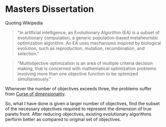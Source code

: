 Masters Dissertation
=====================

Quoting Wikipedia

> "In artificial intelligence, an Evolutionary Algorithm (EA) is a subset of evolutionary computation, a generic population-based metaheuristic optimization algorithm. An EA uses mechanisms inspired by biological evolution, such as reproduction, mutation, recombination, and selection."

> "Multiobjective optimization is an area of multiple criteria decision making, that is concerned with mathematical optimization problems involving more than one objective function to be optimized simultaneously." 

Whenever the number of objectives exceeds three, the problems suffer from [Curse of dimensionality](http://en.wikipedia.org/wiki/Curse_of_dimensionality).

So, what I have done is given a larger number of objectives, find the subset of the necessary objectives required to represent the dimension of true pareto front. After reducing objectives, existing evolutionary algorithms perform better as compared to original set of objectives.
